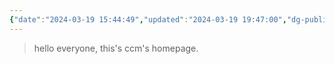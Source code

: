 ```yaml
---
{"date":"2024-03-19 15:44:49","updated":"2024-03-19 19:47:00","dg-publish":true,"dg-path":"/","title":"home"}
---
```



> hello everyone, this's ccm's homepage.
